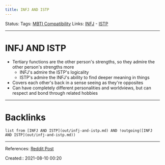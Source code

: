 ```yaml
---
title: INFJ AND ISTP
---
```

Status: 
Tags: [MBTI Compatibility](None)
Links: [INFJ](out/infj.md) - [ISTP](out/istp.md)
___
# INFJ AND ISTP
- Tertiary functions are the other person's strengths, so they admire the other person's strengths more
	- INFJ's admire the ISTP's logicality
	- ISTP's admire the INFJ's ability to find deeper meaning in things
- Covers each other's back in a sense seeing as they're opposites
- Can have completely different personalities and worldviews, but can respect and bond through related hobbies
___
# Backlinks
```dataview
list from [INFJ AND ISTP](out/infj-and-istp.md) AND !outgoing([INFJ AND ISTP](out/infj-and-istp.md))
```
___
References: [Reddit Post](https://www.reddit.com/r/istp/comments/biydq8/istps_what_is_your_opinion_on_infjs/)

Created:: 2021-08-10 00:20
